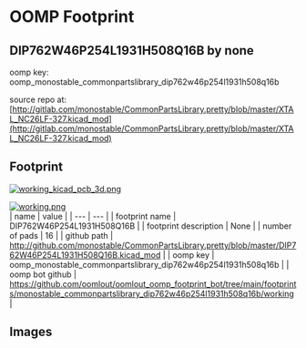 # OOMP Footprint  
## DIP762W46P254L1931H508Q16B  by none  
  
oomp key: oomp_monostable_commonpartslibrary_dip762w46p254l1931h508q16b  
  
source repo at: [http://gitlab.com/monostable/CommonPartsLibrary.pretty/blob/master/XTAL_NC26LF-327.kicad_mod](http://gitlab.com/monostable/CommonPartsLibrary.pretty/blob/master/XTAL_NC26LF-327.kicad_mod)  
## Footprint  
  
[![working_kicad_pcb_3d.png](working_kicad_pcb_3d_600.png)](working_kicad_pcb_3d.png)  
  
[![working.png](working_600.png)](working.png)  
| name | value | 
| --- | --- | 
| footprint name | DIP762W46P254L1931H508Q16B | 
| footprint description | None | 
| number of pads | 16 | 
| github path | http://github.com/monostable/CommonPartsLibrary.pretty/blob/master/DIP762W46P254L1931H508Q16B.kicad_mod | 
| oomp key | oomp_monostable_commonpartslibrary_dip762w46p254l1931h508q16b | 
| oomp bot github | https://github.com/oomlout/oomlout_oomp_footprint_bot/tree/main/footprints/monostable_commonpartslibrary_dip762w46p254l1931h508q16b/working | 
## Images  
